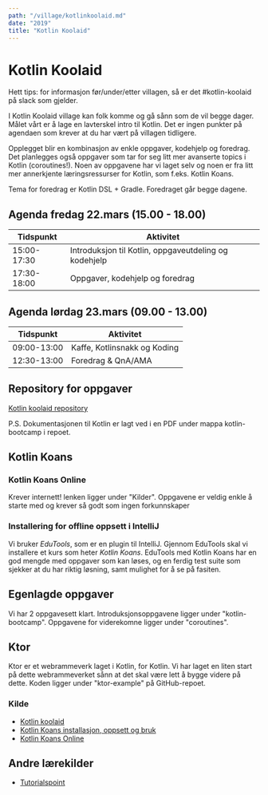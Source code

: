 ```yaml
---
path: "/village/kotlinkoolaid.md"
date: "2019"
title: "Kotlin Koolaid"
---
```


# Kotlin Koolaid
Hett tips: for informasjon før/under/etter villagen, så er det #kotlin-koolaid
på slack som gjelder.

I Kotlin Koolaid village kan folk komme og gå sånn som de vil begge dager. Målet
vårt er å lage en lavterskel intro til Kotlin. Det er ingen punkter på agendaen
som krever at du har vært på villagen tidligere.

Opplegget blir en kombinasjon av enkle oppgaver, kodehjelp og foredrag. Det
planlegges også oppgaver som tar for seg litt mer avanserte topics i Kotlin
(coroutines!). Noen av oppgavene har vi laget selv og noen er fra litt mer
annerkjente læringsressurser for Kotlin, som f.eks. Kotlin Koans.

Tema for foredrag er Kotlin DSL + Gradle. Foredraget går begge dagene.

## Agenda fredag 22.mars (15.00 - 18.00)

|Tidspunkt|Aktivitet|
|-------|------|
|15:00-17:30|Introduksjon til Kotlin, oppgaveutdeling og kodehjelp|
|17:30-18:00|Oppgaver, kodehjelp og foredrag|

## Agenda lørdag 23.mars (09.00 - 13.00)
|Tidspunkt|Aktivitet|
|-------|------|
|09:00-13:00|Kaffe, Kotlinsnakk og Koding|
|12:30-13:00|Foredrag & QnA/AMA|

## Repository for oppgaver
[Kotlin koolaid repository](https://github.com/knowit/kotlin-koolaid)

P.S. Dokumentasjonen til Kotlin er lagt ved i en PDF under mappa kotlin-bootcamp
i repoet.

## Kotlin Koans
### Kotlin Koans Online
Krever internett! lenken ligger under "Kilder". Oppgavene er veldig enkle
å starte med og krever så godt som ingen forkunnskaper

### Installering for offline oppsett i IntelliJ
Vi bruker _EduTools_, som er en plugin til IntelliJ. Gjennom EduTools skal vi
installere et kurs som heter _Kotlin Koans_. EduTools med Kotlin Koans har en
god mengde med oppgaver som kan løses, og en ferdig test suite som sjekker at du
har riktig løsning, samt mulighet for å se på fasiten.

## Egenlagde oppgaver
Vi har 2 oppgavesett klart. Introduksjonsoppgavene ligger under
"kotlin-bootcamp". Oppgavene for viderekomne ligger under "coroutines".

## Ktor
Ktor er et webrammeverk laget i Kotlin, for Kotlin. Vi har laget en liten start
på dette webrammeverket sånn at det skal være lett å bygge videre på dette.
Koden ligger under "ktor-example" på GitHub-repoet.

### Kilde
- [Kotlin koolaid](https://github.com/knowit/kotlin-koolaid)
- [Kotlin Koans installasjon, oppsett og bruk](https://www.jetbrains.com/help/education/learner-start-guide.html?section=Kotlin%20Koans)
- [Kotlin Koans Online](https://play.kotlinlang.org/koans/Introduction/)

## Andre lærekilder
- [Tutorialspoint](https://www.tutorialspoint.com/kotlin/index.htm)
